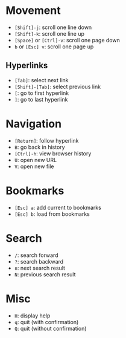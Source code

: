 # Movement

- `[Shift]-j`: scroll one line down
- `[Shift]-k`: scroll one line up
- `[Space]` or `[Ctrl]-v`: scroll one page down
- `b` or `[Esc] v`: scroll one page up

## Hyperlinks

- `[Tab]`: select next link
- `[Shift]-[Tab]`: select previous link
- `[`: go to first hyperlink
- `]`: go to last hyperlink

# Navigation

- `[Return]`: follow hyperlink
- `B`: go back in history
- `[Ctrl]-h`: view browser history
- `U`: open new URL
- `V`: open new file

# Bookmarks

- `[Esc] a`: add current to bookmarks
- `[Esc] b`: load from bookmarks

# Search

- `/`: search forward
- `?`: search backward
- `n`: next search result
- `N`: previous search result

# Misc

- `H`: display help
- `q`: quit (with confirmation)
- `Q`: quit (without confirmation)
